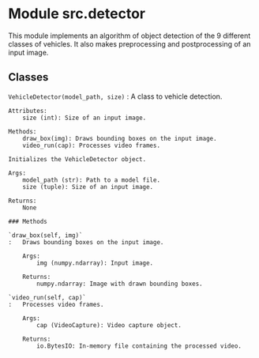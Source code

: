 Module src.detector
===================
This module implements an algorithm of object detection of the 9 different classes of vehicles. It also makes preprocessing and postprocessing of an input image.

Classes
-------

`VehicleDetector(model_path, size)`
:   A class to vehicle detection. 
    
    Attributes:
        size (int): Size of an input image.
    
    Methods:
        draw_box(img): Draws bounding boxes on the input image.
        video_run(cap): Processes video frames.
    
    Initializes the VehicleDetector object.
    
    Args:
        model_path (str): Path to a model file.
        size (tuple): Size of an input image.
    
    Returns:
        None

    ### Methods

    `draw_box(self, img)`
    :   Draws bounding boxes on the input image.
        
        Args:
            img (numpy.ndarray): Input image.
        
        Returns:
            numpy.ndarray: Image with drawn bounding boxes.

    `video_run(self, cap)`
    :   Processes video frames.
        
        Args:
            cap (VideoCapture): Video capture object.
        
        Returns:
            io.BytesIO: In-memory file containing the processed video.
